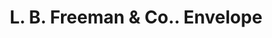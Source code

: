 ---
doi: 10.7916/D89S3321
date_other: '1880'
date_other_textual: 1880-1889
form: printed ephemera
genre:
- Envelopes
name:
- L. B. Freeman & Co.
object_in_context_url: https://biggert.cul.columbia.edu/items/view/ave_biggert_00921
subject_hierarchical_geographic:
- Fultonville, New York, United States
subject_name:
- L. B. Freeman & Co.
title: L. B. Freeman & Co.. Envelope
sort_title: L. B. Freeman & Co.. Envelope
call_number: ave_biggert_00921
coordinates:
- 42.946666666666665,-74.36944444444444
pid: ave_biggert_00921
identifiers: ave_biggert_00921
thumbnail: https://derivativo-1.library.columbia.edu/iiif/2/ldpd:345982/full/!256,256/0/native.jpg
permalink: "/biggert/ave_biggert_00921/"
layout: iiif-image-page
---